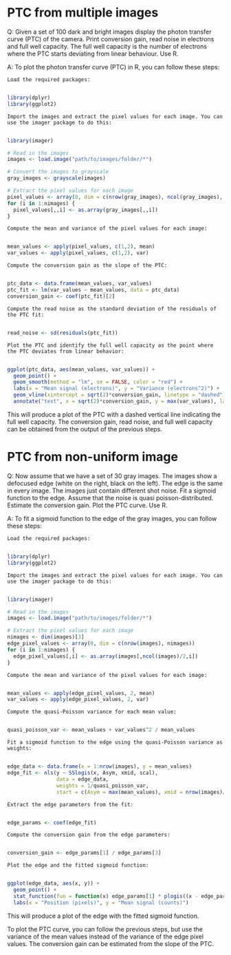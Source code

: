 # PTC from multiple images

Q: Given a set of 100 dark and bright images display the photon transfer
curve (PTC) of the camera. Print conversion gain, read noise in
electrons and full well capacity. The full well capacity is the number
of electrons where the PTC starts deviating from linear behaviour. Use
R.

A: To plot the photon transfer curve (PTC) in R, you can follow these steps:

    Load the required packages:

```R

library(dplyr)
library(ggplot2)
```

    Import the images and extract the pixel values for each image. You can use the imager package to do this:

```R

library(imager)

# Read in the images
images <- load.image("path/to/images/folder/*")

# Convert the images to grayscale
gray_images <- grayscale(images)

# Extract the pixel values for each image
pixel_values <- array(0, dim = c(nrow(gray_images), ncol(gray_images), nimages))
for (i in 1:nimages) {
  pixel_values[,,i] <- as.array(gray_images[,,i])
}
```

    Compute the mean and variance of the pixel values for each image:

```R

mean_values <- apply(pixel_values, c(1,2), mean)
var_values <- apply(pixel_values, c(1,2), var)
```
    Compute the conversion gain as the slope of the PTC:

```R

ptc_data <- data.frame(mean_values, var_values)
ptc_fit <- lm(var_values ~ mean_values, data = ptc_data)
conversion_gain <- coef(ptc_fit)[2]
```
    Compute the read noise as the standard deviation of the residuals of the PTC fit:

```R

read_noise <- sd(residuals(ptc_fit))
```

    Plot the PTC and identify the full well capacity as the point where the PTC deviates from linear behavior:

```R

ggplot(ptc_data, aes(mean_values, var_values)) +
  geom_point() +
  geom_smooth(method = "lm", se = FALSE, color = "red") +
  labs(x = "Mean signal (electrons)", y = "Variance (electrons^2)") +
  geom_vline(xintercept = sqrt(2)*conversion_gain, linetype = "dashed") +
  annotate("text", x = sqrt(2)*conversion_gain, y = max(var_values), label = "Full well capacity") 
```

This will produce a plot of the PTC with a dashed vertical line
indicating the full well capacity. The conversion gain, read noise,
and full well capacity can be obtained from the output of the previous
steps.

# PTC from non-uniform image

Q: Now assume that we have a set of 30 gray images. The images show a
defocused edge (white on the right, black on the left). The edge is
the same in every image. The images just contain different shot
noise. Fit a sigmoid function to the edge. Assume that the noise is
quasi poisson-distributed. Estimate the conversion gain. Plot the PTC
curve. Use R.

A: To fit a sigmoid function to the edge of the gray images, you can
follow these steps:

    Load the required packages:

```R

library(dplyr)
library(ggplot2)
```
    Import the images and extract the pixel values for each image. You can use the imager package to do this:

```R

library(imager)

# Read in the images
images <- load.image("path/to/images/folder/*")

# Extract the pixel values for each image
nimages <- dim(images)[3]
edge_pixel_values <- array(0, dim = c(nrow(images), nimages))
for (i in 1:nimages) {
  edge_pixel_values[,i] <- as.array(images[,ncol(images)/2,i])
}
```
    Compute the mean and variance of the pixel values for each image:

```R

mean_values <- apply(edge_pixel_values, 2, mean)
var_values <- apply(edge_pixel_values, 2, var)
```
    Compute the quasi-Poisson variance for each mean value:

```R

quasi_poisson_var <- mean_values + var_values^2 / mean_values
```
    Fit a sigmoid function to the edge using the quasi-Poisson variance as weights:

```R

edge_data <- data.frame(x = 1:nrow(images), y = mean_values)
edge_fit <- nls(y ~ SSlogis(x, Asym, xmid, scal), 
                data = edge_data, 
                weights = 1/quasi_poisson_var,
                start = c(Asym = max(mean_values), xmid = nrow(images)/2, scal = nrow(images)/10))
```
    Extract the edge parameters from the fit:

```R

edge_params <- coef(edge_fit)
```
    Compute the conversion gain from the edge parameters:

```R

conversion_gain <- edge_params[1] / edge_params[3]
```
    Plot the edge and the fitted sigmoid function:

```R

ggplot(edge_data, aes(x, y)) +
  geom_point() +
  stat_function(fun = function(x) edge_params[1] * plogis((x - edge_params[2])/edge_params[3]), color = "red") +
  labs(x = "Position (pixels)", y = "Mean signal (counts)") 
```

This will produce a plot of the edge with the fitted sigmoid function.

To plot the PTC curve, you can follow the previous steps, but use the
variance of the mean values instead of the variance of the edge pixel
values. The conversion gain can be estimated from the slope of the
PTC.